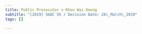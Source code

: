 ```yaml
---
title: Public Prosecutor v Khoo Wai Keong
subtitle: "[2019] SGDC 55 / Decision Date: 26\_March\_2019"
tags: []

---
```

